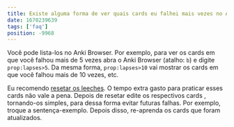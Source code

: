 ```yaml
---
title: Existe alguma forma de ver quais cards eu falhei mais vezes no Anki?
date: 1670239639
tags: ['faq']
position: -9968
---
```


Você pode lista-los no Anki Browser.
Por exemplo,
para ver os cards em que você falhou mais de 5 vezes
abra o Anki Browser (atalho: `b`) e digite `prop:lapses>5`.
Da mesma forma, `prop:lapses>10` vai mostrar os cards em que você falhou mais de 10 vezes, etc.

Eu recomendo [resetar os leeches](useful-anki-add-ons-for-japanese.html#reset-card-scheduling).
O tempo extra gasto para praticar esses cards não vale a pena.
Depois de resetar
edite os respectivos cards , tornando-os simples, para dessa forma evitar futuras falhas.
Por exemplo, troque a sentença-exemplo.
Depois disso, re-aprenda os cards que foram atualizados.
